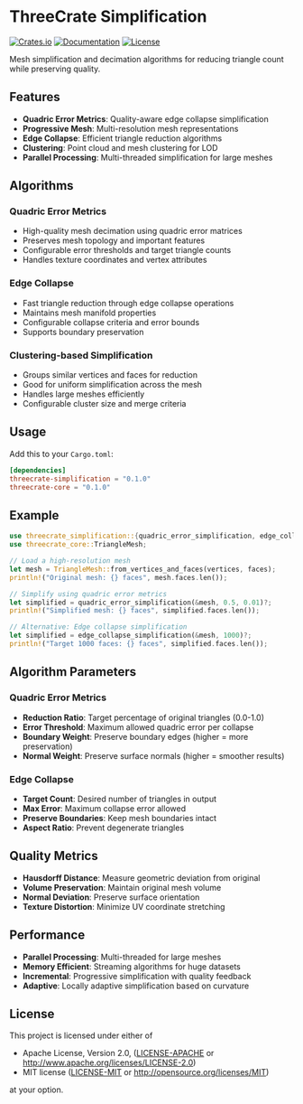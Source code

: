 # ThreeCrate Simplification

[![Crates.io](https://img.shields.io/crates/v/threecrate-simplification.svg)](https://crates.io/crates/threecrate-simplification)
[![Documentation](https://docs.rs/threecrate-simplification/badge.svg)](https://docs.rs/threecrate-simplification)
[![License](https://img.shields.io/badge/license-MIT%20OR%20Apache--2.0-blue.svg)](https://github.com/rajgandhi1/threecrate#license)

Mesh simplification and decimation algorithms for reducing triangle count while preserving quality.

## Features

- **Quadric Error Metrics**: Quality-aware edge collapse simplification
- **Progressive Mesh**: Multi-resolution mesh representations
- **Edge Collapse**: Efficient triangle reduction algorithms
- **Clustering**: Point cloud and mesh clustering for LOD
- **Parallel Processing**: Multi-threaded simplification for large meshes

## Algorithms

### Quadric Error Metrics
- High-quality mesh decimation using quadric error matrices
- Preserves mesh topology and important features
- Configurable error thresholds and target triangle counts
- Handles texture coordinates and vertex attributes

### Edge Collapse
- Fast triangle reduction through edge collapse operations
- Maintains mesh manifold properties
- Configurable collapse criteria and error bounds
- Supports boundary preservation

### Clustering-based Simplification
- Groups similar vertices and faces for reduction
- Good for uniform simplification across the mesh
- Handles large meshes efficiently
- Configurable cluster size and merge criteria

## Usage

Add this to your `Cargo.toml`:

```toml
[dependencies]
threecrate-simplification = "0.1.0"
threecrate-core = "0.1.0"
```

## Example

```rust
use threecrate_simplification::{quadric_error_simplification, edge_collapse_simplification};
use threecrate_core::TriangleMesh;

// Load a high-resolution mesh
let mesh = TriangleMesh::from_vertices_and_faces(vertices, faces);
println!("Original mesh: {} faces", mesh.faces.len());

// Simplify using quadric error metrics
let simplified = quadric_error_simplification(&mesh, 0.5, 0.01)?;
println!("Simplified mesh: {} faces", simplified.faces.len());

// Alternative: Edge collapse simplification
let simplified = edge_collapse_simplification(&mesh, 1000)?;
println!("Target 1000 faces: {} faces", simplified.faces.len());
```

## Algorithm Parameters

### Quadric Error Metrics
- **Reduction Ratio**: Target percentage of original triangles (0.0-1.0)
- **Error Threshold**: Maximum allowed quadric error per collapse
- **Boundary Weight**: Preserve boundary edges (higher = more preservation)
- **Normal Weight**: Preserve surface normals (higher = smoother results)

### Edge Collapse
- **Target Count**: Desired number of triangles in output
- **Max Error**: Maximum collapse error allowed
- **Preserve Boundaries**: Keep mesh boundaries intact
- **Aspect Ratio**: Prevent degenerate triangles

## Quality Metrics

- **Hausdorff Distance**: Measure geometric deviation from original
- **Volume Preservation**: Maintain original mesh volume
- **Normal Deviation**: Preserve surface orientation
- **Texture Distortion**: Minimize UV coordinate stretching

## Performance

- **Parallel Processing**: Multi-threaded for large meshes
- **Memory Efficient**: Streaming algorithms for huge datasets
- **Incremental**: Progressive simplification with quality feedback
- **Adaptive**: Locally adaptive simplification based on curvature

## License

This project is licensed under either of

- Apache License, Version 2.0, ([LICENSE-APACHE](LICENSE-APACHE) or http://www.apache.org/licenses/LICENSE-2.0)
- MIT license ([LICENSE-MIT](LICENSE-MIT) or http://opensource.org/licenses/MIT)

at your option. 